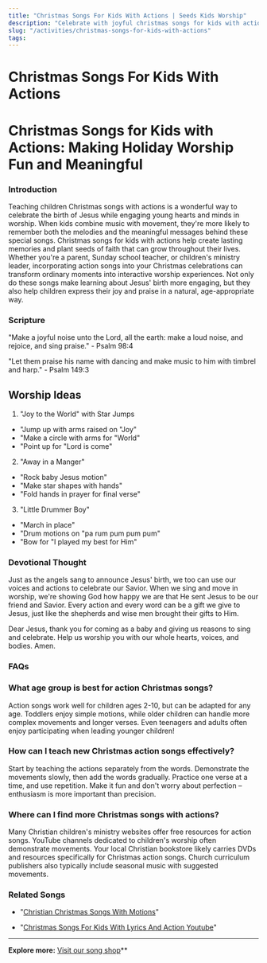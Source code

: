 ```yaml
---
title: "Christmas Songs For Kids With Actions | Seeds Kids Worship"
description: "Celebrate with joyful christmas songs for kids with actions featuring biblical Christmas themes. Holiday worship music for children and families."
slug: "/activities/christmas-songs-for-kids-with-actions"
tags:
---
```


# Christmas Songs For Kids With Actions

# Christmas Songs for Kids with Actions: Making Holiday Worship Fun and Meaningful

### Introduction
Teaching children Christmas songs with actions is a wonderful way to celebrate the birth of Jesus while engaging young hearts and minds in worship. When kids combine music with movement, they're more likely to remember both the melodies and the meaningful messages behind these special songs. Christmas songs for kids with actions help create lasting memories and plant seeds of faith that can grow throughout their lives. Whether you're a parent, Sunday school teacher, or children's ministry leader, incorporating action songs into your Christmas celebrations can transform ordinary moments into interactive worship experiences. Not only do these songs make learning about Jesus' birth more engaging, but they also help children express their joy and praise in a natural, age-appropriate way.

### Scripture
"Make a joyful noise unto the Lord, all the earth: make a loud noise, and rejoice, and sing praise." - Psalm 98:4

"Let them praise his name with dancing and make music to him with timbrel and harp." - Psalm 149:3

## Worship Ideas
1. "Joy to the World" with Star Jumps
- "Jump up with arms raised on "Joy"
- "Make a circle with arms for "World"
- "Point up for "Lord is come"

2. "Away in a Manger"
- "Rock baby Jesus motion"
- "Make star shapes with hands"
- "Fold hands in prayer for final verse"

3. "Little Drummer Boy"
- "March in place"
- "Drum motions on "pa rum pum pum pum"
- "Bow for "I played my best for Him"

### Devotional Thought
Just as the angels sang to announce Jesus' birth, we too can use our voices and actions to celebrate our Savior. When we sing and move in worship, we're showing God how happy we are that He sent Jesus to be our friend and Savior. Every action and every word can be a gift we give to Jesus, just like the shepherds and wise men brought their gifts to Him.

Dear Jesus, thank you for coming as a baby and giving us reasons to sing and celebrate. Help us worship you with our whole hearts, voices, and bodies. Amen.

### FAQs

### What age group is best for action Christmas songs?
Action songs work well for children ages 2-10, but can be adapted for any age. Toddlers enjoy simple motions, while older children can handle more complex movements and longer verses. Even teenagers and adults often enjoy participating when leading younger children!

### How can I teach new Christmas action songs effectively?
Start by teaching the actions separately from the words. Demonstrate the movements slowly, then add the words gradually. Practice one verse at a time, and use repetition. Make it fun and don't worry about perfection – enthusiasm is more important than precision.

### Where can I find more Christmas songs with actions?
Many Christian children's ministry websites offer free resources for action songs. YouTube channels dedicated to children's worship often demonstrate movements. Your local Christian bookstore likely carries DVDs and resources specifically for Christmas action songs. Church curriculum publishers also typically include seasonal music with suggested movements.

### Related Songs

- "[Christian Christmas Songs With Motions](/activities/christian-christmas-songs-with-motions/)"

- "[Christmas Songs For Kids With Lyrics And Action Youtube](/activities/christmas-songs-for-kids-with-lyrics-and-action-youtube/)"

---

**Explore more:** [Visit our song shop](https://seedskidsworship.com/shop)**

<!-- Schema Markup -->
<script type="application/ld+json">
{
  "@context": "https://schema.org",
  "@type": "MusicRecording",
  "name": "Christmas Songs For Kids With Actions",
  "byArtist": {
    "@type": "MusicGroup",
    "name": "Seeds Kids Worship"
  },
  "isFamilyFriendly": true,
  "url": "https://seedskidsworship.com/activities/christmas-songs-for-kids-with-actions/"
}
</script>